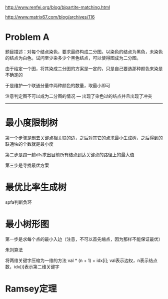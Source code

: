 http://www.renfei.org/blog/bipartite-matching.html

http://www.matrix67.com/blog/archives/116

# Problem A

题目描述：对每个结点染色，要求最终构成二分图。以染色的结点为黑色，未染色的结点为白色。试问至少染多少个黑色结点，可以使得图成为二分图。

由于给定一个图，将其染成二分图的方案是一定的，只是自己要选那种颜色来染是不确定的

于是维护一个联通分量中两种颜色的数量，取最小即可

注意判定图不可以成为二分图的情况 — 出现了染色过的结点并且出现了冲突





---

# 最小度限制树

第一个步骤是删去关键点相关联的边，之后对其它的点求最小生成树，之后得到的联通块的个数就是最小度

第二步是跑一趟dfs求出目前所有结点到达关键点的路径上的最大值

第三步是寻找最优方案

# 最优比率生成树

spfa判断负环

# 最小树形图

第一步是求每个点的最小入边（注意，不可以首先缩点，因为那样不能保证最优）

朱刘算法

将两维关键字压缩为一维的方法  val * (n + 1) + idx[i]; val表示边权，n表示结点数，idx[i]表示第二维关键字

# Ramsey定理